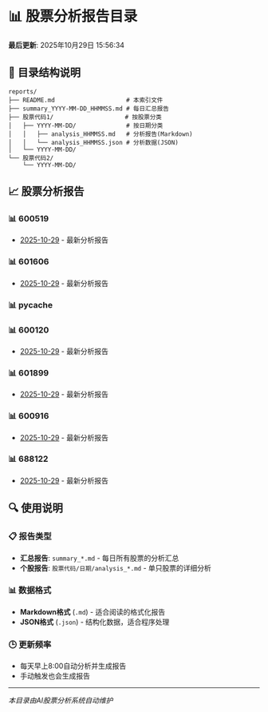 # 📊 股票分析报告目录

**最后更新**: 2025年10月29日 15:56:34

## 📁 目录结构说明

```
reports/
├── README.md                    # 本索引文件
├── summary_YYYY-MM-DD_HHMMSS.md # 每日汇总报告
├── 股票代码1/                    # 按股票分类
│   ├── YYYY-MM-DD/              # 按日期分类
│   │   ├── analysis_HHMMSS.md   # 分析报告(Markdown)
│   │   └── analysis_HHMMSS.json # 分析数据(JSON)
│   └── YYYY-MM-DD/
└── 股票代码2/
    └── YYYY-MM-DD/
```

## 📈 股票分析报告

### 📊 600519

- [2025-10-29](600519/2025-10-29/analysis_145943.md) - 最新分析报告

### 📊 601606

- [2025-10-29](601606/2025-10-29/analysis_155634.md) - 最新分析报告

### 📊 __pycache__


### 📊 600120

- [2025-10-29](600120/2025-10-29/analysis_155031.md) - 最新分析报告

### 📊 601899

- [2025-10-29](601899/2025-10-29/analysis_154404.md) - 最新分析报告

### 📊 600916

- [2025-10-29](600916/2025-10-29/analysis_154710.md) - 最新分析报告

### 📊 688122

- [2025-10-29](688122/2025-10-29/analysis_155322.md) - 最新分析报告


## 🔍 使用说明

### 📋 报告类型
- **汇总报告**: `summary_*.md` - 每日所有股票的分析汇总
- **个股报告**: `股票代码/日期/analysis_*.md` - 单只股票的详细分析

### 📊 数据格式
- **Markdown格式** (`.md`) - 适合阅读的格式化报告
- **JSON格式** (`.json`) - 结构化数据，适合程序处理

### 🕒 更新频率
- 每天早上8:00自动分析并生成报告
- 手动触发也会生成报告

---

*本目录由AI股票分析系统自动维护*

